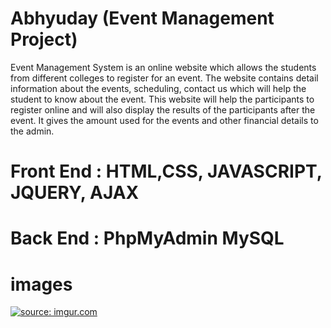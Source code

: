 # Abhyuday (Event Management Project)

Event Management System is an online website which allows the students from different colleges
to register for an event. The website contains detail information about the events, scheduling,
contact us which will help the student to know about the event. This website will help the
participants to register online and will also display the results of the participants after the event.
It gives the amount used for the events and other financial details to the admin.


# Front End                    :   HTML,CSS, JAVASCRIPT, JQUERY, AJAX
# Back End                     :   PhpMyAdmin MySQL 




# images
<a href="https://imgur.com/LScg43O"><img src="https://i.imgur.com/LScg43O.png" title="source: imgur.com" /></a>

